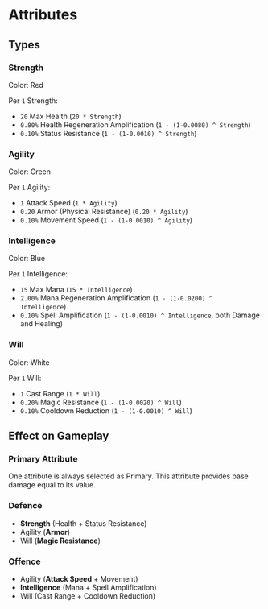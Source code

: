 # Attributes

## Types

### Strength

Color: Red

Per `1` Strength:
- `20` Max Health (`20 * Strength`)
- `0.80%` Health Regeneration Amplification (`1 - (1-0.0080) ^ Strength`)
- `0.10%` Status Resistance (`1 - (1-0.0010) ^ Strength`)

### Agility

Color: Green

Per `1` Agility:
- `1` Attack Speed (`1 * Agility`)
- `0.20` Armor (Physical Resistance) (`0.20 * Agility`)
- `0.10%` Movement Speed (`1 - (1-0.0010) ^ Agility`)

### Intelligence

Color: Blue

Per `1` Intelligence:
- `15` Max Mana (`15 * Intelligence`)
- `2.00%` Mana Regeneration Amplification (`1 - (1-0.0200) ^ Intelligence`)
- `0.10%` Spell Amplification (`1 - (1-0.0010) ^ Intelligence`, both Damage and Healing)

### Will

Color: White

Per `1` Will:
- `1` Cast Range (`1 * Will`)
- `0.20%` Magic Resistance (`1 - (1-0.0020) ^ Will`)
- `0.10%` Cooldown Reduction (`1 - (1-0.0010) ^ Will`)

## Effect on Gameplay

### Primary Attribute
One attribute is always selected as Primary.
This attribute provides base damage equal to its value.

### Defence
- **Strength** (Health + Status Resistance)
- Agility (**Armor**)
- Will (**Magic Resistance**)

### Offence
- Agility (**Attack Speed** + Movement)
- **Intelligence** (Mana + Spell Amplification)
- Will (Cast Range + Cooldown Reduction)
